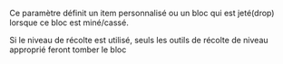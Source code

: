 Ce paramètre définit un item personnalisé ou un bloc qui est jeté(drop) lorsque ce bloc est miné/cassé.

Si le niveau de récolte est utilisé, seuls les outils de récolte de niveau approprié feront tomber le bloc